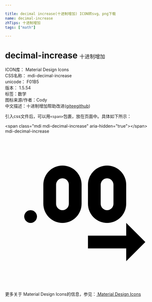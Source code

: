 ```yaml
---

title: decimal increase(十进制增加) ICON转svg、png下载
name: decimal-increase
zhTips: 十进制增加
tags: ["math"]

---
```


# decimal-increase  <small style="font-size: 60%;font-weight: 100">十进制增加</small>


<div class="detail-page">
<p>
<span>
ICON库：
<span class="badge-secondary badge">Material Design Icons</span> 
</span>
<br/>
<span>
CSS名称：
<span class="badge-secondary badge">mdi-decimal-increase</span> 
</span>
<br/>
<span>
unicode：
<span class="badge-secondary badge">F01B5</span> 
<copy-btn content='F01B5' btn-title=""></copy-btn>
<copy-btn :content='String.fromCodePoint(parseInt("F01B5", 16))' btn-title="复制U"></copy-btn>
</span>
<br/>
<span>
版本：
<span class="badge-secondary badge">1.5.54</span> 
</span><br/><span>标签：<span class="badge-light badge"><router-link to="/tags/math.html">数学</router-link></span></span>
<br/>
<span>图标来源/作者：<span class="badge-light badge">Cody</span></span> 
<br/>
<span class="zh-detail">中文描述：<span class="badge-primary badge">十进制增加</span><span class="help-link"><span>帮助改进</span>(<a href="https://gitee.com/liuwave/icon-helper/edit/master/json/material/decimal-increase.json" target="_blank" rel="noopener noreferrer">gitee</a><a href="https://github.com/liuwave/icon-helper/edit/master/json/material/decimal-increase.json" target="_blank" rel="noopener noreferrer">github</a></span>)</span><br/>
</p>
</div>
<div class="alert alert-dark">
  <i class="mdi mdi-decimal-increase mdi-48px"></i>
  <i class="mdi mdi-decimal-increase mdi-36px"></i>
  <i class="mdi mdi-decimal-increase mdi-24px"></i>
  <i class="mdi mdi-decimal-increase mdi-18px"></i>
</div>
<div>
  <p>引入css文件后，可以用<code>&lt;span&gt;</code>包裹，放在页面中。具体如下所示：    
  </p>
  <div class="alert alert-primary" style="font-size: 14px">
    &lt;span class="mdi mdi-decimal-increase" aria-hidden="true"&gt;&lt;/span&gt;
    <copy-btn content='<span class="mdi mdi-decimal-increase" aria-hidden="true"></span>'></copy-btn>
  </div>
  <div class="alert alert-secondary">
    <i class="mdi mdi-decimal-increase"
    style="font-size: 24px"
    aria-hidden="true"></i> mdi-decimal-increase
    <copy-btn content="mdi-decimal-increase" btn-title="复制图标名称"></copy-btn>
  </div>
</div>
<div id="svg" class="svg-wrap">
<svg xmlns="http://www.w3.org/2000/svg" viewBox="0 0 24 24"><path d="M22,17L19,20V18H13V16H19V14L22,17M9,5A3,3 0 0,1 12,8V11A3,3 0 0,1 9,14A3,3 0 0,1 6,11V8A3,3 0 0,1 9,5M9,7A1,1 0 0,0 8,8V11A1,1 0 0,0 9,12A1,1 0 0,0 10,11V8A1,1 0 0,0 9,7M16,5A3,3 0 0,1 19,8V11A3,3 0 0,1 16,14A3,3 0 0,1 13,11V8A3,3 0 0,1 16,5M16,7A1,1 0 0,0 15,8V11A1,1 0 0,0 16,12A1,1 0 0,0 17,11V8A1,1 0 0,0 16,7M4,12A1,1 0 0,1 5,13A1,1 0 0,1 4,14A1,1 0 0,1 3,13A1,1 0 0,1 4,12Z" /></svg>
</div>
<detail full-name='mdi-decimal-increase'></detail>
    
<div><p>更多关于 Material Design Icons的信息，参见：<a target="_blank" href="https://iconhelper.cn/material.html"> Material Design Icons</a>
</p></div>
